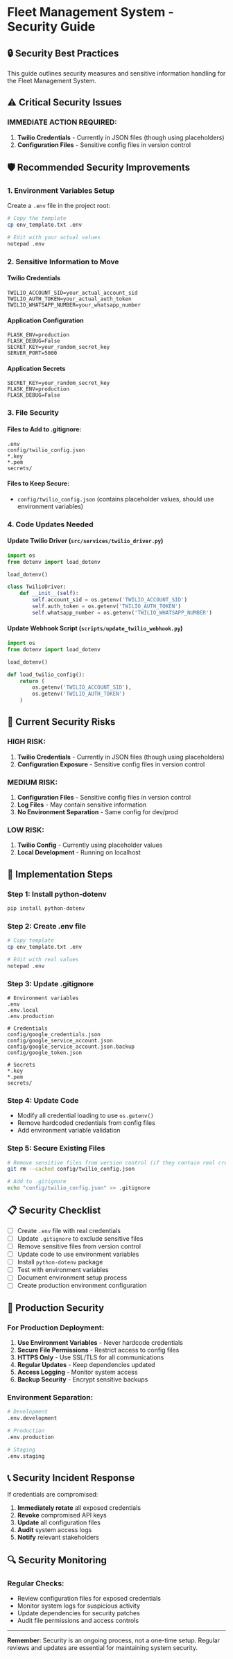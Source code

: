 # Fleet Management System - Security Guide

## 🔒 Security Best Practices

This guide outlines security measures and sensitive information handling for the Fleet Management System.

## ⚠️ Critical Security Issues

### **IMMEDIATE ACTION REQUIRED:**

1. **Twilio Credentials** - Currently in JSON files (though using placeholders)
2. **Configuration Files** - Sensitive config files in version control

## 🛡️ Recommended Security Improvements

### 1. Environment Variables Setup

Create a `.env` file in the project root:

```bash
# Copy the template
cp env_template.txt .env

# Edit with your actual values
notepad .env
```

### 2. Sensitive Information to Move

#### **Twilio Credentials**
```env
TWILIO_ACCOUNT_SID=your_actual_account_sid
TWILIO_AUTH_TOKEN=your_actual_auth_token
TWILIO_WHATSAPP_NUMBER=your_whatsapp_number
```

#### **Application Configuration**
```env
FLASK_ENV=production
FLASK_DEBUG=False
SECRET_KEY=your_random_secret_key
SERVER_PORT=5000
```

#### **Application Secrets**
```env
SECRET_KEY=your_random_secret_key
FLASK_ENV=production
FLASK_DEBUG=False
```

### 3. File Security

#### **Files to Add to .gitignore:**
```
.env
config/twilio_config.json
*.key
*.pem
secrets/
```

#### **Files to Keep Secure:**
- `config/twilio_config.json` (contains placeholder values, should use environment variables)

### 4. Code Updates Needed

#### **Update Twilio Driver** (`src/services/twilio_driver.py`)
```python
import os
from dotenv import load_dotenv

load_dotenv()

class TwilioDriver:
    def __init__(self):
        self.account_sid = os.getenv('TWILIO_ACCOUNT_SID')
        self.auth_token = os.getenv('TWILIO_AUTH_TOKEN')
        self.whatsapp_number = os.getenv('TWILIO_WHATSAPP_NUMBER')
```

#### **Update Webhook Script** (`scripts/update_twilio_webhook.py`)
```python
import os
from dotenv import load_dotenv

load_dotenv()

def load_twilio_config():
    return (
        os.getenv('TWILIO_ACCOUNT_SID'),
        os.getenv('TWILIO_AUTH_TOKEN')
    )
```

## 🚨 Current Security Risks

### **HIGH RISK:**
1. **Twilio Credentials** - Currently in JSON files (though using placeholders)
2. **Configuration Exposure** - Sensitive config files in version control

### **MEDIUM RISK:**
1. **Configuration Files** - Sensitive config files in version control
2. **Log Files** - May contain sensitive information
3. **No Environment Separation** - Same config for dev/prod

### **LOW RISK:**
1. **Twilio Config** - Currently using placeholder values
2. **Local Development** - Running on localhost

## 🔧 Implementation Steps

### Step 1: Install python-dotenv
```bash
pip install python-dotenv
```

### Step 2: Create .env file
```bash
# Copy template
cp env_template.txt .env

# Edit with real values
notepad .env
```

### Step 3: Update .gitignore
```gitignore
# Environment variables
.env
.env.local
.env.production

# Credentials
config/google_credentials.json
config/google_service_account.json
config/google_service_account.json.backup
config/google_token.json

# Secrets
*.key
*.pem
secrets/
```

### Step 4: Update Code
- Modify all credential loading to use `os.getenv()`
- Remove hardcoded credentials from config files
- Add environment variable validation

### Step 5: Secure Existing Files
```bash
# Remove sensitive files from version control (if they contain real credentials)
git rm --cached config/twilio_config.json

# Add to .gitignore
echo "config/twilio_config.json" >> .gitignore
```

## 📋 Security Checklist

- [ ] Create `.env` file with real credentials
- [ ] Update `.gitignore` to exclude sensitive files
- [ ] Remove sensitive files from version control
- [ ] Update code to use environment variables
- [ ] Install `python-dotenv` package
- [ ] Test with environment variables
- [ ] Document environment setup process
- [ ] Create production environment configuration

## 🚀 Production Security

### **For Production Deployment:**

1. **Use Environment Variables** - Never hardcode credentials
2. **Secure File Permissions** - Restrict access to config files
3. **HTTPS Only** - Use SSL/TLS for all communications
4. **Regular Updates** - Keep dependencies updated
5. **Access Logging** - Monitor system access
6. **Backup Security** - Encrypt sensitive backups

### **Environment Separation:**
```bash
# Development
.env.development

# Production
.env.production

# Staging
.env.staging
```

## 📞 Security Incident Response

If credentials are compromised:

1. **Immediately rotate** all exposed credentials
2. **Revoke** compromised API keys
3. **Update** all configuration files
4. **Audit** system access logs
5. **Notify** relevant stakeholders

## 🔍 Security Monitoring

### **Regular Checks:**
- Review configuration files for exposed credentials
- Monitor system logs for suspicious activity
- Update dependencies for security patches
- Audit file permissions and access controls

---

**Remember**: Security is an ongoing process, not a one-time setup. Regular reviews and updates are essential for maintaining system security.
